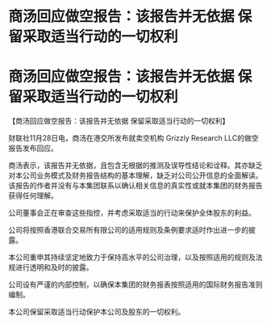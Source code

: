 # 商汤回应做空报告：该报告并无依据 保留采取适当行动的一切权利

# 商汤回应做空报告：该报告并无依据 保留采取适当行动的一切权利

【商汤回应做空报告：该报告并无依据 保留采取适当行动的一切权利】

财联社11月28日电，商汤在港交所发布就卖空机构 Grizzly Research LLC的做空报告发布回应。

商汤表示，该报告并无依据，且包含无根据的推测及误导性结论和诠释。其亦缺乏对本公司业务模式及财务报告结构的基本理解，缺乏对公司公开信息的全面解读。该报告的作者并没有与本集团联系以确认相关信息的真实性或就本集团的财务报告获得任何理解。

公司董事会正在审查这些指控，并考虑采取适当的行动来保护全体股东的利益。

公司将按照香港联合交易所有限公司的适用规则及条例要求适时作出进一步的披露。

本公司重申其持续坚定地致力于保持高水平的公司治理，以及按照适用的规则及法规进行透明和及时的披露。

公司设有严谨的内部控制，以确保本集团的财务报表按照适用的国际财务报告准则编制。

本公司保留采取适当行动保护本公司及股东的一切权利。

